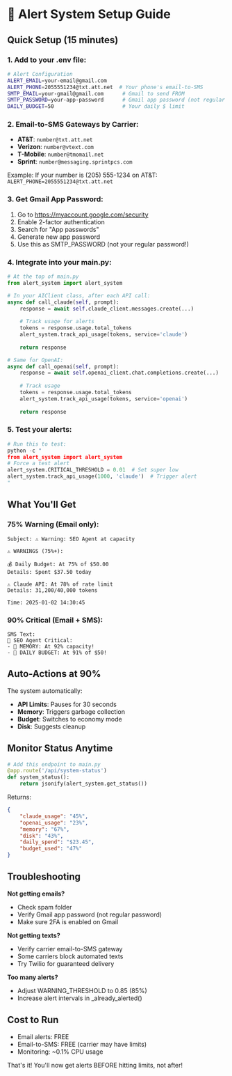 # 📱 Alert System Setup Guide

## Quick Setup (15 minutes)

### 1. Add to your .env file:
```bash
# Alert Configuration
ALERT_EMAIL=your-email@gmail.com
ALERT_PHONE=2055551234@txt.att.net  # Your phone's email-to-SMS
SMTP_EMAIL=your-gmail@gmail.com      # Gmail to send FROM
SMTP_PASSWORD=your-app-password      # Gmail app password (not regular password!)
DAILY_BUDGET=50                      # Your daily $ limit
```

### 2. Email-to-SMS Gateways by Carrier:
- **AT&T**: `number@txt.att.net`
- **Verizon**: `number@vtext.com`
- **T-Mobile**: `number@tmomail.net`
- **Sprint**: `number@messaging.sprintpcs.com`

Example: If your number is (205) 555-1234 on AT&T:
`ALERT_PHONE=2055551234@txt.att.net`

### 3. Get Gmail App Password:
1. Go to https://myaccount.google.com/security
2. Enable 2-factor authentication
3. Search for "App passwords"
4. Generate new app password
5. Use this as SMTP_PASSWORD (not your regular password!)

### 4. Integrate into your main.py:

```python
# At the top of main.py
from alert_system import alert_system

# In your AIClient class, after each API call:
async def call_claude(self, prompt):
    response = await self.claude_client.messages.create(...)
    
    # Track usage for alerts
    tokens = response.usage.total_tokens
    alert_system.track_api_usage(tokens, service='claude')
    
    return response

# Same for OpenAI:
async def call_openai(self, prompt):
    response = await self.openai_client.chat.completions.create(...)
    
    # Track usage
    tokens = response.usage.total_tokens
    alert_system.track_api_usage(tokens, service='openai')
    
    return response
```

### 5. Test your alerts:
```python
# Run this to test:
python -c "
from alert_system import alert_system
# Force a test alert
alert_system.CRITICAL_THRESHOLD = 0.01  # Set super low
alert_system.track_api_usage(1000, 'claude')  # Trigger alert
"
```

## What You'll Get

### 75% Warning (Email only):
```
Subject: ⚠️ Warning: SEO Agent at capacity

⚠️ WARNINGS (75%+):

💰 Daily Budget: At 75% of $50.00
Details: Spent $37.50 today

⚠️ Claude API: At 78% of rate limit
Details: 31,200/40,000 tokens

Time: 2025-01-02 14:30:45
```

### 90% Critical (Email + SMS):
```
SMS Text:
🚨 SEO Agent Critical:
- 🚨 MEMORY: At 92% capacity!
- 🚨 DAILY BUDGET: At 91% of $50!
```

## Auto-Actions at 90%

The system automatically:
- **API Limits**: Pauses for 30 seconds
- **Memory**: Triggers garbage collection
- **Budget**: Switches to economy mode
- **Disk**: Suggests cleanup

## Monitor Status Anytime

```python
# Add this endpoint to main.py
@app.route('/api/system-status')
def system_status():
    return jsonify(alert_system.get_status())
```

Returns:
```json
{
    "claude_usage": "45%",
    "openai_usage": "23%", 
    "memory": "67%",
    "disk": "43%",
    "daily_spend": "$23.45",
    "budget_used": "47%"
}
```

## Troubleshooting

**Not getting emails?**
- Check spam folder
- Verify Gmail app password (not regular password)
- Make sure 2FA is enabled on Gmail

**Not getting texts?**
- Verify carrier email-to-SMS gateway
- Some carriers block automated texts
- Try Twilio for guaranteed delivery

**Too many alerts?**
- Adjust WARNING_THRESHOLD to 0.85 (85%)
- Increase alert intervals in _already_alerted()

## Cost to Run
- Email alerts: FREE
- Email-to-SMS: FREE (carrier may have limits)
- Monitoring: ~0.1% CPU usage

That's it! You'll now get alerts BEFORE hitting limits, not after!